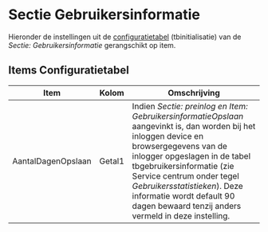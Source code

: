 # Sectie Gebruikersinformatie

Hieronder de instellingen uit de [configuratietabel](/docs/instellen_inrichten/configuratie.md) (tbinitialisatie) van de *Sectie: Gebruikersinformatie* gerangschikt op item.

## Items Configuratietabel

| Item | Kolom | Omschrijving |
|---|---|---|
| AantalDagenOpslaan | Getal1 |Indien *Sectie: preinlog en Item: GebruikersinformatieOpslaan* aangevinkt is, dan worden bij het inloggen device en browsergegevens van de inlogger opgeslagen in de tabel tbgebruikersinformatie (zie Service centrum onder tegel *Gebruikersstatistieken*). Deze informatie wordt default 90 dagen bewaard tenzij anders vermeld in deze instelling. |
